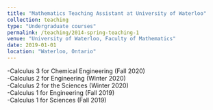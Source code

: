 ```yaml
---
title: "Mathematics Teaching Assistant at University of Waterloo"
collection: teaching
type: "Undergraduate courses"
permalink: /teaching/2014-spring-teaching-1
venue: "University of Waterloo, Faculty of Mathematics"
date: 2019-01-01
location: "Waterloo, Ontario"
---
```


-Calculus 3 for Chemical Engineering (Fall 2020)\
-Calculus 2 for Engineering (Winter 2020)\
-Calculus 2 for the Sciences (Winter 2020)\
-Calculus 1 for Engineering (Fall 2019)\
-Calculus 1 for Sciences (Fall 2019)
